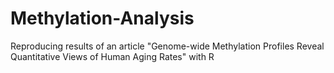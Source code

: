 # Methylation-Analysis
Reproducing results of an article "Genome-wide Methylation Profiles Reveal Quantitative Views of Human Aging Rates" with R
